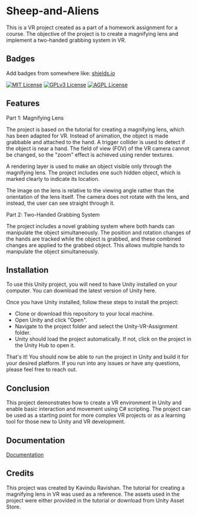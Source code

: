# Sheep-and-Aliens

This is a VR project created as a part of a homework assignment for a course. The objective of the project is to create a magnifying lens and implement a two-handed grabbing system in VR. 

## Badges

Add badges from somewhere like: [shields.io](https://shields.io/)

[![MIT License](https://img.shields.io/badge/License-MIT-green.svg)](https://choosealicense.com/licenses/mit/)
[![GPLv3 License](https://img.shields.io/badge/License-GPL%20v3-yellow.svg)](https://opensource.org/licenses/)
[![AGPL License](https://img.shields.io/badge/license-AGPL-blue.svg)](http://www.gnu.org/licenses/agpl-3.0)

## Features

Part 1: Magnifying Lens

The project is based on the tutorial for creating a magnifying lens, which has been adapted for VR. Instead of animation, the object is made grabbable and attached to the hand. A trigger collider is used to detect if the object is near a hand. The field of view (FOV) of the VR camera cannot be changed, so the "zoom" effect is achieved using render textures.

A rendering layer is used to make an object visible only through the magnifying lens. The project includes one such hidden object, which is marked clearly to indicate its location.

The image on the lens is relative to the viewing angle rather than the orientation of the lens itself. The camera does not rotate with the lens, and instead, the user can see straight through it.

Part 2: Two-Handed Grabbing System

The project includes a novel grabbing system where both hands can manipulate the object simultaneously. The position and rotation changes of the hands are tracked while the object is grabbed, and these combined changes are applied to the grabbed object. This allows multiple hands to manipulate the object simultaneously.

## Installation

To use this Unity project, you will need to have Unity installed on your computer. You can download the latest version of Unity here.

Once you have Unity installed, follow these steps to install the project:

- Clone or download this repository to your local machine.
- Open Unity and click "Open".
- Navigate to the project folder and select the Unity-VR-Assignment folder.
- Unity should load the project automatically. If not, click on the project in the Unity Hub to open it.

That's it! You should now be able to run the project in Unity and build it for your desired platform. If you run into any issues or have any questions, please feel free to reach out.

## Conclusion

This project demonstrates how to create a VR environment in Unity and enable basic interaction and movement using C# scripting. The project can be used as a starting point for more complex VR projects or as a learning tool for those new to Unity and VR development.
## Documentation

[Documentation](https://docs.google.com/document/d/1k4JyVzmng-LWlYC0b4qQO_B5DeJG8QLlMKptQIFfb8s/edit)


## Credits

This project was created by Kavindu Ravishan. The tutorial for creating a magnifying lens in VR was used as a reference. The assets used in the project were either provided in the tutorial or download from Unity Asset Store.